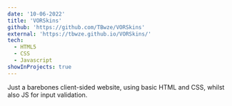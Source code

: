 ```yaml
---
date: '10-06-2022'
title: 'VORSkins'
github: 'https://github.com/TBwze/VORSkins'
external: 'https://tbwze.github.io/VORSkins/'
tech:
  - HTML5
  - CSS
  - Javascript
showInProjects: true
---
```


Just a barebones client-sided website, using basic HTML and CSS, whilst also JS for input validation.
